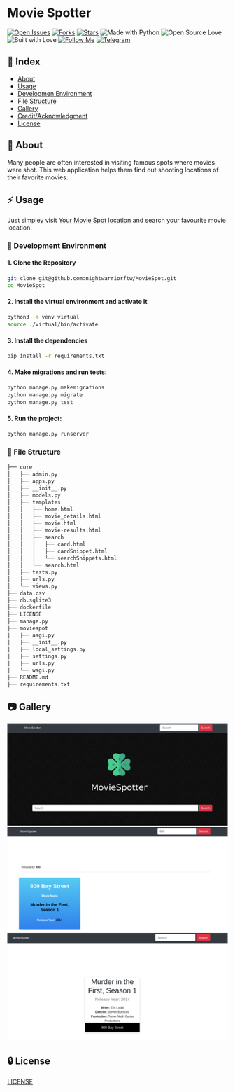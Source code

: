 # Movie Spotter

[![Open Issues](https://img.shields.io/github/issues/nightwarriorftw/social?style=for-the-badge&logo=github)](https://github.com/nightwarriorftw/MovieSpot/issues) [![Forks](https://img.shields.io/github/forks/nightwarriorftw/social?style=for-the-badge&logo=github)](https://github.com/nightwarriorftw/MovieSpot/network/members) [![Stars](https://img.shields.io/github/stars/nightwarriorftw/social?style=for-the-badge&logo=reverbnation)](https://github.com/nightwarriorftw/MovieSpot/stargazers) ![Made with Python](https://img.shields.io/badge/Made%20with-Python-blueviolet?style=for-the-badge&logo=python) ![Open Source Love](https://img.shields.io/badge/Open%20Source-%E2%99%A5-red?style=for-the-badge&logo=open-source-initiative) ![Built with Love](https://img.shields.io/badge/Built%20With-%E2%99%A5-critical?style=for-the-badge&logo=ko-fi) [![Follow Me](https://img.shields.io/twitter/follow/nightwarriorftw?color=blue&label=Follow%20%40nightwarriorftw&logo=twitter&style=for-the-badge)](https://twitter.com/intent/follow?screen_name=nightwarriorftw) [![Telegram](https://img.shields.io/badge/Telegram-Chat-informational?style=for-the-badge&logo=telegram)](https://telegram.me/nightwarriorftw)

## :ledger: Index

- [About](#beginner-about)
- [Usage](#zap-usage)
- [Developmen Environment](#nut_and_bolt-development-environment)
- [File Structure](#file_folder-file-structure)
- [Gallery](#camera-gallery)
- [Credit/Acknowledgment](#star2-creditacknowledgment)
- [License](#lock-license)

## :beginner: About

Many people are often interested in visiting famous spots where movies were shot. This web application helps them find out shooting locations of their favorite 
movies.

## :zap: Usage
Just simpley visit [Your Movie Spot location](https://favmoviespot.herokuapp.com/) and search your favourite movie location.

### :nut_and_bolt: Development Environment

#### 1. Clone the Repository

```Bash
git clone git@github.com:nightwarriorftw/MovieSpot.git
cd MovieSpot
```

#### 2. Install the virtual environment and activate it
```Bash
python3 -m venv virtual
source ./virtual/bin/activate
```

#### 3. Install the dependencies
```BASH
pip install -r requirements.txt
```

#### 4. Make migrations and run tests:

```BASH
python manage.py makemigrations
python manage.py migrate
python manage.py test
```

#### 5. Run the project:

```BASH
python manage.py runserver
```

### :file_folder: File Structure
```
├── core
│   ├── admin.py
│   ├── apps.py
│   ├── __init__.py
│   ├── models.py
│   ├── templates
│   │   ├── home.html
│   │   ├── movie_details.html
│   │   ├── movie.html
│   │   ├── movie-results.html
│   │   ├── search
│   │   │   ├── card.html
│   │   │   ├── cardSnippet.html
│   │   │   └── searchSnippets.html
│   │   └── search.html
│   ├── tests.py
│   ├── urls.py
│   └── views.py
├── data.csv
├── db.sqlite3
├── dockerfile
├── LICENSE
├── manage.py
├── moviespot
│   ├── asgi.py
│   ├── __init__.py
│   ├── local_settings.py
│   ├── settings.py
│   ├── urls.py
│   └── wsgi.py
├── README.md
├── requirements.txt
```

## :camera: Gallery

![Front page](./public/1.png)
![Search Results Page](./public/2.png)
![Details Page](./public/3.png)

## :lock: License

[LICENSE](/LICENSE)
